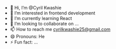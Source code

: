 - 👋 Hi, I’m @Cyril Kwashie
- 👀 I’m interested in frontend development 
- 🌱 I’m currently learning React
- 💞️ I’m looking to collaborate on ...
- 📫 How to reach me cyrilkwashie25@gmail.com
- 😄 Pronouns: He
- ⚡ Fun fact: ...

<!---
Cyrilkwashie/Cyrilkwashie is a ✨ special ✨ repository because its `README.md` (this file) appears on your GitHub profile.
You can click the Preview link to take a look at your changes.
--->
